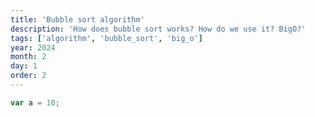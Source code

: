 ```yaml
---
title: 'Bubble sort algorithm'
description: 'How does bubble sort works? How do we use it? BigO?'
tags: ['algorithm', 'bubble_sort', 'big_o']
year: 2024
month: 2
day: 1
order: 2
---
```


```js
var a = 10;
```
